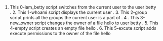 1. This 0-iam_betty script switches from the current user to the user betty
. 2. This 1-whoami script displays the current user
. 3. This 2-group script prints all the groups the current user is a part of
. 4 . This 3-new_owner script changes the owner of a file hello to user betty
. 5. This 4-empty script creates an empty file hello
. 6. This 5-excute script adds execute permissions to the owner of the file hello
